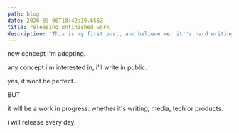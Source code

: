 ```yaml
---
path: blog
date: 2020-03-06T18:42:19.655Z
title: releasing unfinished work
description: 'This is my first post, and believe me: it''s hard writing in public.'
---
```

new concept i'm adopting.

any concept i'm interested in, i'll write in public.

yes, it wont be perfect...

BUT

it will be a work in progress: whether it's writing, media, tech or products.

i will release every day.
